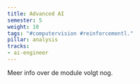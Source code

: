 ```yaml
---
title: Advanced AI
semester: 5
weight: 10
tags: "#computervision #reinforcementl."
pillar: analysis
tracks:
- ai-engineer
---
```

Meer info over de module volgt nog.